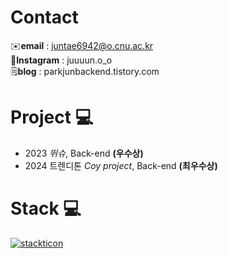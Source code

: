 # Contact
   ✉️**email** : juntae6942@o.cnu.ac.kr  
   📸**Instagram** : juuuun.o_o  
   🗒️**blog** : parkjunbackend.tistory.com

# Project 💻
  - 2023 *뛰슈*, Back-end **(우수상)**
  - 2024 트렌디톤 *Coy project*, Back-end **(최우수상)**

# Stack 💻

<!--
**juntae6942/juntae6942** is a ✨ _special_ ✨ repository because its `README.md` (this file) appears on your GitHub profile.

Here are some ideas to get you started:

- 🔭 I’m currently working on ...
- 🌱 I’m currently learning ...
- 👯 I’m looking to collaborate on ...
- 🤔 I’m looking for help with ...
- 💬 Ask me about ...
- 📫 How to reach me: ...
- 😄 Pronouns: ...
- ⚡ Fun fact: ...
-->
[![stackticon](https://firebasestorage.googleapis.com/v0/b/stackticon-81399.appspot.com/o/images%2F1704181132575?alt=media&token=8b459477-6c9e-4b55-88c5-b107a8edd72a)](https://github.com/msdio/stackticon)
